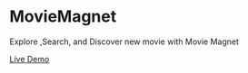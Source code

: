 # MovieMagnet

Explore ,Search, and Discover new movie with Movie Magnet

[Live Demo](https://moviemagnet984.netlify.app/)
